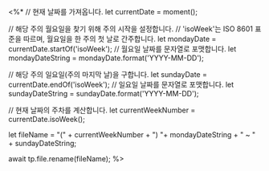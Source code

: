 <%*
// 현재 날짜를 가져옵니다.
let currentDate = moment();

// 해당 주의 월요일을 찾기 위해 주의 시작을 설정합니다.
// 'isoWeek'는 ISO 8601 표준을 따르며, 월요일을 한 주의 첫 날로 간주합니다.
let mondayDate = currentDate.startOf('isoWeek');
// 월요일 날짜를 문자열로 포맷합니다.
let mondayDateString = mondayDate.format('YYYY-MM-DD');

// 해당 주의 일요일(주의 마지막 날)을 구합니다. 
let sundayDate = currentDate.endOf('isoWeek'); 
// 일요일 날짜를 문자열로 포맷합니다. 
let sundayDateString = sundayDate.format('YYYY-MM-DD'); 

// 현재 날짜의 주차를 계산합니다.
let currentWeekNumber = currentDate.isoWeek();

let fileName =  "(" + currentWeekNumber + ") "+  mondayDateString + " ~ " + sundayDateString;

await tp.file.rename(fileName);
%>
